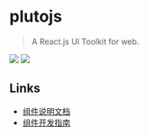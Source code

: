 # plutojs
> A React.js UI Toolkit for web.

![](https://travis-ci.org/firewood1122/plutojs.svg?branch=master)
![](https://camo.githubusercontent.com/3ccf4c50a1576b0dd30b286717451fa56b783512/68747470733a2f2f696d672e736869656c64732e696f2f62616467652f4c6963656e73652d4d49542d79656c6c6f772e737667)

## Links
- [组件说明文档](http://pluto-ui.smallpig.cn/)
- [组件开发指南](./docs/dev.md)
